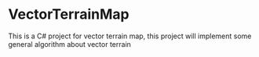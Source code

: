 # VectorTerrainMap
This is a C# project for vector terrain map, this project will implement some general algorithm about vector terrain
